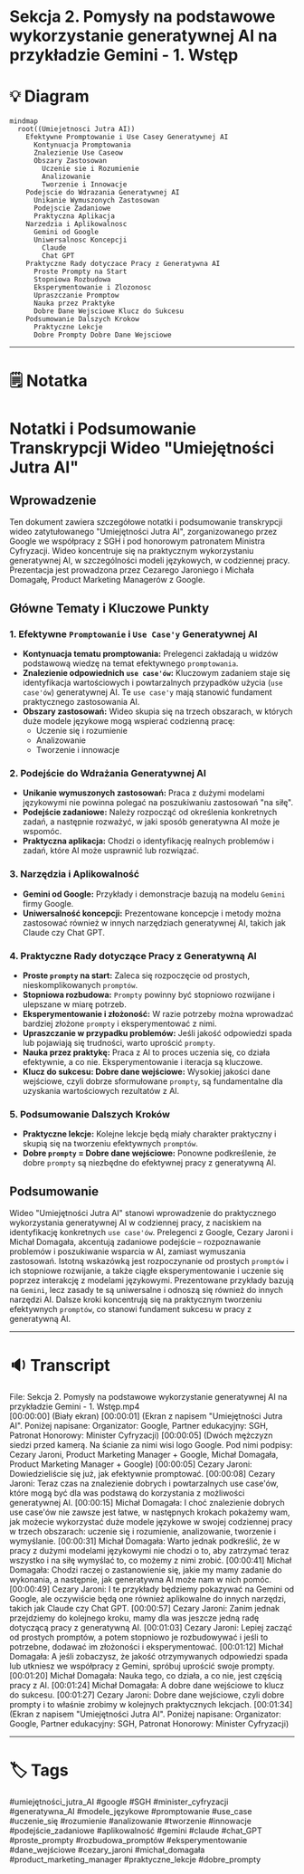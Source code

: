 # Sekcja 2. Pomysły na podstawowe wykorzystanie generatywnej AI na przykładzie Gemini - 1. Wstęp

# 💡 Diagram

```mermaid
mindmap
  root((Umiejetnosci Jutra AI))
    Efektywne Promptowanie i Use Casey Generatywnej AI
      Kontynuacja Promptowania
      Znalezienie Use Caseow
      Obszary Zastosowan
        Uczenie sie i Rozumienie
        Analizowanie
        Tworzenie i Innowacje
    Podejscie do Wdrazania Generatywnej AI
      Unikanie Wymuszonych Zastosowan
      Podejscie Zadaniowe
      Praktyczna Aplikacja
    Narzedzia i Aplikowalnosc
      Gemini od Google
      Uniwersalnosc Koncepcji
        Claude
        Chat GPT
    Praktyczne Rady dotyczace Pracy z Generatywna AI
      Proste Prompty na Start
      Stopniowa Rozbudowa
      Eksperymentowanie i Zlozonosc
      Upraszczanie Promptow
      Nauka przez Praktyke
      Dobre Dane Wejsciowe Klucz do Sukcesu
    Podsumowanie Dalszych Krokow
      Praktyczne Lekcje
      Dobre Prompty Dobre Dane Wejsciowe
```

___

# 🗒️ Notatka


# Notatki i Podsumowanie Transkrypcji Wideo "Umiejętności Jutra AI"

## Wprowadzenie

Ten dokument zawiera szczegółowe notatki i podsumowanie transkrypcji wideo zatytułowanego "Umiejętności Jutra AI", zorganizowanego przez Google we współpracy z SGH i pod honorowym patronatem Ministra Cyfryzacji. Wideo koncentruje się na praktycznym wykorzystaniu generatywnej AI, w szczególności modeli językowych, w codziennej pracy. Prezentacja jest prowadzona przez Cezarego Jaroniego i Michała Domagałę, Product Marketing Managerów z Google.

## Główne Tematy i Kluczowe Punkty

### 1. Efektywne `Promptowanie` i `Use Case'y` Generatywnej AI

*   **Kontynuacja tematu promptowania:** Prelegenci zakładają u widzów podstawową wiedzę na temat efektywnego `promptowania`.
*   **Znalezienie odpowiednich `use case'ów`:** Kluczowym zadaniem staje się identyfikacja wartościowych i powtarzalnych przypadków użycia (`use case'ów`) generatywnej AI. Te `use case'y` mają stanowić fundament praktycznego zastosowania AI.
*   **Obszary zastosowań:** Wideo skupia się na trzech obszarach, w których duże modele językowe mogą wspierać codzienną pracę:
    *   Uczenie się i rozumienie
    *   Analizowanie
    *   Tworzenie i innowacje

### 2. Podejście do Wdrażania Generatywnej AI

*   **Unikanie wymuszonych zastosowań:** Praca z dużymi modelami językowymi nie powinna polegać na poszukiwaniu zastosowań "na siłę".
*   **Podejście zadaniowe:** Należy rozpocząć od określenia konkretnych zadań, a następnie rozważyć, w jaki sposób generatywna AI może je wspomóc.
*   **Praktyczna aplikacja:** Chodzi o identyfikację realnych problemów i zadań, które AI może usprawnić lub rozwiązać.

### 3. Narzędzia i Aplikowalność

*   **Gemini od Google:** Przykłady i demonstracje bazują na modelu `Gemini` firmy Google.
*   **Uniwersalność koncepcji:** Prezentowane koncepcje i metody można zastosować również w innych narzędziach generatywnej AI, takich jak Claude czy Chat GPT.

### 4. Praktyczne Rady dotyczące Pracy z Generatywną AI

*   **Proste `prompty` na start:** Zaleca się rozpoczęcie od prostych, nieskomplikowanych `promptów`.
*   **Stopniowa rozbudowa:** `Prompty` powinny być stopniowo rozwijane i ulepszane w miarę potrzeb.
*   **Eksperymentowanie i złożoność:** W razie potrzeby można wprowadzać bardziej złożone `prompty` i eksperymentować z nimi.
*   **Upraszczanie w przypadku problemów:** Jeśli jakość odpowiedzi spada lub pojawiają się trudności, warto uprościć `prompty`.
*   **Nauka przez praktykę:** Praca z AI to proces uczenia się, co działa efektywnie, a co nie. Eksperymentowanie i iteracja są kluczowe.
*   **Klucz do sukcesu: Dobre dane wejściowe:**  Wysokiej jakości dane wejściowe, czyli dobrze sformułowane `prompty`, są fundamentalne dla uzyskania wartościowych rezultatów z AI.

### 5. Podsumowanie Dalszych Kroków

*   **Praktyczne lekcje:** Kolejne lekcje będą miały charakter praktyczny i skupią się na tworzeniu efektywnych `promptów`.
*   **Dobre `prompty` = Dobre dane wejściowe:** Ponowne podkreślenie, że dobre `prompty` są niezbędne do efektywnej pracy z generatywną AI.

## Podsumowanie

Wideo "Umiejętności Jutra AI" stanowi wprowadzenie do praktycznego wykorzystania generatywnej AI w codziennej pracy, z naciskiem na identyfikację konkretnych `use case'ów`. Prelegenci z Google, Cezary Jaroni i Michał Domagała, akcentują zadaniowe podejście –  rozpoznawanie problemów i poszukiwanie wsparcia w AI, zamiast  wymuszania zastosowań. Istotną wskazówką jest rozpoczynanie od prostych `promptów` i ich stopniowe rozwijanie, a także ciągłe eksperymentowanie i uczenie się poprzez interakcję z modelami językowymi. Prezentowane przykłady bazują na `Gemini`, lecz zasady te są uniwersalne i odnoszą się również do innych narzędzi AI. Dalsze kroki koncentrują się na praktycznym tworzeniu efektywnych `promptów`, co stanowi fundament sukcesu w pracy z generatywną AI.


___

# 🔉 Transcript
File: Sekcja 2. Pomysły na podstawowe wykorzystanie generatywnej AI na przykładzie Gemini - 1. Wstęp.mp4<br>
[00:00:00] (Biały ekran)
[00:00:01] (Ekran z napisem "Umiejętności Jutra AI". Poniżej napisane: Organizator: Google, Partner edukacyjny: SGH, Patronat Honorowy: Minister Cyfryzacji)
[00:00:05] (Dwóch mężczyzn siedzi przed kamerą. Na ścianie za nimi wisi logo Google. Pod nimi podpisy: Cezary Jaroni, Product Marketing Manager + Google, Michał Domagała, Product Marketing Manager + Google)
[00:00:05] Cezary Jaroni: Dowiedzieliście się już, jak efektywnie promptować.
[00:00:08] Cezary Jaroni: Teraz czas na znalezienie dobrych i powtarzalnych use case'ów, które mogą być dla was podstawą do korzystania z możliwości generatywnej AI.
[00:00:15] Michał Domagała: I choć znalezienie dobrych use case'ów nie zawsze jest łatwe, w następnych krokach pokażemy wam, jak możecie wykorzystać duże modele językowe w swojej codziennej pracy w trzech obszarach: uczenie się i rozumienie, analizowanie, tworzenie i wymyślanie.
[00:00:31] Michał Domagała: Warto jednak podkreślić, że w pracy z dużymi modelami językowymi nie chodzi o to, aby zatrzymać teraz wszystko i na siłę wymyślać to, co możemy z nimi zrobić.
[00:00:41] Michał Domagała: Chodzi raczej o zastanowienie się, jakie my mamy zadanie do wykonania, a następnie, jak generatywna AI może nam w nich pomóc.
[00:00:49] Cezary Jaroni: I te przykłady będziemy pokazywać na Gemini od Google, ale oczywiście będą one również aplikowalne do innych narzędzi, takich jak Claude czy Chat GPT.
[00:00:57] Cezary Jaroni: Zanim jednak przejdziemy do kolejnego kroku, mamy dla was jeszcze jedną radę dotyczącą pracy z generatywną AI.
[00:01:03] Cezary Jaroni: Lepiej zacząć od prostych promptów, a potem stopniowo je rozbudowywać i jeśli to potrzebne, dodawać im złożoności i eksperymentować.
[00:01:12] Michał Domagała: A jeśli zobaczysz, że jakość otrzymywanych odpowiedzi spada lub utkniesz we współpracy z Gemini, spróbuj uprościć swoje prompty.
[00:01:20] Michał Domagała: Nauka tego, co działa, a co nie, jest częścią pracy z AI.
[00:01:24] Michał Domagała: A dobre dane wejściowe to klucz do sukcesu.
[00:01:27] Cezary Jaroni: Dobre dane wejściowe, czyli dobre prompty i to właśnie zrobimy w kolejnych praktycznych lekcjach.
[00:01:34] (Ekran z napisem "Umiejętności Jutra AI". Poniżej napisane: Organizator: Google, Partner edukacyjny: SGH, Patronat Honorowy: Minister Cyfryzacji)

___
# 🏷️ Tags
#umiejętności_jutra_AI #google #SGH #minister_cyfryzacji #generatywna_AI #modele_językowe #promptowanie #use_case #uczenie_się #rozumienie #analizowanie #tworzenie #innowacje #podejście_zadaniowe #aplikowalność #gemini #claude #chat_GPT #proste_prompty #rozbudowa_promptów #eksperymentowanie #dane_wejściowe #cezary_jaroni #michał_domagała #product_marketing_manager #praktyczne_lekcje #dobre_prompty
